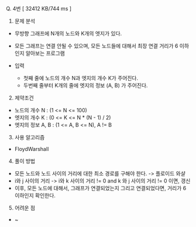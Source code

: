 Q. 4번 [ 32412 KB/744 ms ]

1. 문제 분석
- 무방향 그래프에 N개의 노드와 K개의 엣지가 있다.
- 모든 그래프는 연결 안될 수 있으며, 모든 노드들에 대해서 최장 연결 거리가 6 이하인지 알아보는 프로그램


- 입력
  - 첫째 줄에 노드의 개수 N과 엣지의 개수 K가 주어진다.
  - 두번째 줄부터 K개의 줄에 엣지의 정보 (A, B) 가 주어진다.

2. 제약조건
- 노드의 개수 N : (1 <= N <= 100)
- 엣지의 개수 K : (0 <= K <= N * (N - 1) / 2)
- 엣지의 정보 A, B : (1 <= A, B <= N), A != B

3. 사용 알고리즘
- FloydWarshall

4. 풀이 방법
- 모든 노드와 노드 사이의 거리에 대한 최소 경로를 구해야 한다. -> 플로이드 와샬
- i와 j 사이의 거리 -> i와 k 사이의 거리 != 0 and k 와 j 사이의 거리 != 0 이면, 갱신
- 이후, 모든 노드에 대해서, 그래프가 연결되었는지 그리고 연결되었다면, 거리가 6 이하인지 확인한다.

5. 어려운 점
- ~